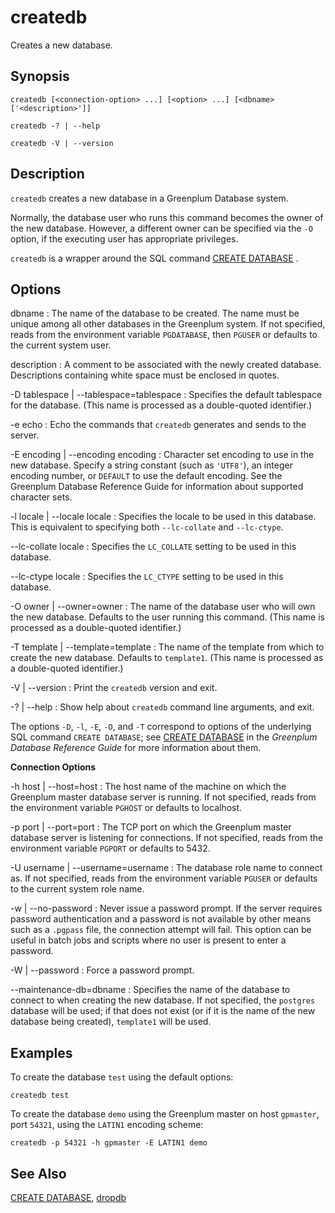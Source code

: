 # createdb 

Creates a new database.

## <a id="section2"></a>Synopsis 

``` {#client_util_synopsis}
createdb [<connection-option> ...] [<option> ...] [<dbname> ['<description>']]

createdb -? | --help

createdb -V | --version
```

## <a id="section3"></a>Description 

`createdb` creates a new database in a Greenplum Database system.

Normally, the database user who runs this command becomes the owner of the new database. However, a different owner can be specified via the `-O` option, if the executing user has appropriate privileges.

`createdb` is a wrapper around the SQL command [CREATE DATABASE](../../ref_guide/sql_commands/CREATE_DATABASE.html) .

## <a id="section4"></a>Options 

dbname
:   The name of the database to be created. The name must be unique among all other databases in the Greenplum system. If not specified, reads from the environment variable `PGDATABASE`, then `PGUSER` or defaults to the current system user.

description
:   A comment to be associated with the newly created database. Descriptions containing white space must be enclosed in quotes.

-D tablespace \| --tablespace=tablespace
:   Specifies the default tablespace for the database. \(This name is processed as a double-quoted identifier.\)

-e echo
:   Echo the commands that `createdb` generates and sends to the server.

-E encoding \| --encoding encoding
:   Character set encoding to use in the new database. Specify a string constant \(such as `'UTF8'`\), an integer encoding number, or `DEFAULT` to use the default encoding. See the Greenplum Database Reference Guide for information about supported character sets.

-l locale \| --locale locale
:   Specifies the locale to be used in this database. This is equivalent to specifying both `--lc-collate` and `--lc-ctype`.

--lc-collate locale
:   Specifies the `LC_COLLATE` setting to be used in this database.

--lc-ctype locale
:   Specifies the `LC_CTYPE` setting to be used in this database.

-O owner \| --owner=owner
:   The name of the database user who will own the new database. Defaults to the user running this command. \(This name is processed as a double-quoted identifier.\)

-T template \| --template=template
:   The name of the template from which to create the new database. Defaults to `template1`. \(This name is processed as a double-quoted identifier.\)

-V \| --version
:   Print the `createdb` version and exit.

-? \| --help
:   Show help about `createdb` command line arguments, and exit.

The options `-D`, `-l`, `-E`, `-O`, and `-T` correspond to options of the underlying SQL command `CREATE DATABASE`; see [CREATE DATABASE](../../ref_guide/sql_commands/CREATE_DATABASE.html) in the *Greenplum Database Reference Guide* for more information about them.

**Connection Options**

-h host \| --host=host
:   The host name of the machine on which the Greenplum master database server is running. If not specified, reads from the environment variable `PGHOST` or defaults to localhost.

-p port \| --port=port
:   The TCP port on which the Greenplum master database server is listening for connections. If not specified, reads from the environment variable `PGPORT` or defaults to 5432.

-U username \| --username=username
:   The database role name to connect as. If not specified, reads from the environment variable `PGUSER` or defaults to the current system role name.

-w \| --no-password
:   Never issue a password prompt. If the server requires password authentication and a password is not available by other means such as a `.pgpass` file, the connection attempt will fail. This option can be useful in batch jobs and scripts where no user is present to enter a password.

-W \| --password
:   Force a password prompt.

--maintenance-db=dbname
:   Specifies the name of the database to connect to when creating the new database. If not specified, the `postgres` database will be used; if that does not exist \(or if it is the name of the new database being created\), `template1` will be used.

## <a id="section6"></a>Examples 

To create the database `test` using the default options:

```
createdb test
```

To create the database `demo` using the Greenplum master on host `gpmaster`, port `54321`, using the `LATIN1` encoding scheme:

```
createdb -p 54321 -h gpmaster -E LATIN1 demo
```

## <a id="section7"></a>See Also 

[CREATE DATABASE](../../ref_guide/sql_commands/CREATE_DATABASE.html), [dropdb](dropdb.html)

